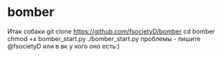# bomber
Итак собаки
git clone https://github.com/fsocietyD/bomber
cd bomber
chmod +x bomber_start.py
./bomber_start.py
проблемы - пишите @fsocietyD
или в вк у кого оно есть:)
